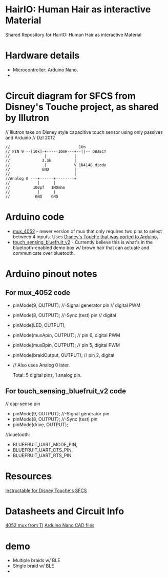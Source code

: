 # HairIO: Human Hair as interactive Material
Shared Repository for HairIO: Human Hair as interactive Material

# Hardware details
- Microcontroller: Arduino Nano.
- 

# Circuit diagram for SFCS from Disney's Touche project, as shared by Illutron
// Illutron take on Disney style capacitive touch sensor using only passives and Arduino
// Dzl 2012


```
//                              10n
// PIN 9 --[10k]-+-----10mH---+--||-- OBJECT
//               |            |
//              3.3k          |
//               |            V 1N4148 diode
//              GND           |
//                            |
//Analog 0 ---+------+--------+
//            |      |
//          100pf   1MOmhm
//            |      |
//           GND    GND
```

# Arduino code
- [mux_4052](https://github.com/cdierk/EEPP/tree/master/4052_mux_test_code) - newer version of mux that only requires two pins to select between 4 inputs. Uses [Disney's Touche that was ported to Arduino.](http://www.instructables.com/id/Touche-for-Arduino-Advanced-touch-sensing/)
- [touch_sensing_bluefruit_v2](https://github.com/cdierk/EEPP/tree/master/touch_sensing_bluefruit_v2) - Currently believe this is what's in the bluetooth-enabled demo box w/ brown hair that can actuate and communicate over bluetooth.

# Arduino pinout notes
## For mux_4052 code
- pinMode(9, OUTPUT);       //-Signal generator pin  // digital PWM
- pinMode(8, OUTPUT);       //-Sync (test) pin       // digital
- pinMode(LED, OUTPUT);
- pinMode(muxApin, OUTPUT);                          // pin 6, digital PWM
- pinMode(muxBpin, OUTPUT);                          // pin 5, digital PWM
- pinMode(braidOutput, OUTPUT);                      // pin 2, digital
- // Also uses Analog 0 later.
  
  Total: 5 digital pins, 1 analog pin.
  
## For touch_sensing_bluefruit_v2 code
// cap-sense pin
- pinMode(9, OUTPUT);       //-Signal generator pin
- pinMode(8, OUTPUT);       //-Sync (test) pin
- pinMode(drive, OUTPUT);

 //bluetooth:
- BLUEFRUIT_UART_MODE_PIN,
- BLUEFRUIT_UART_CTS_PIN, 
- BLUEFRUIT_UART_RTS_PIN

# Resources
[Instructable for Disney Touche's SFCS](http://www.instructables.com/id/Touche-for-Arduino-Advanced-touch-sensing/)

# Datasheets and Circuit Info
[4052 mux from TI](http://www.ti.com/lit/ds/symlink/cd4051b.pdf)
[Arduino Nano CAD files](https://forum.arduino.cc/index.php?topic=373897.0)

# demo
- Multiple braids w/ BLE
- Single braid w/ BLE
- 
